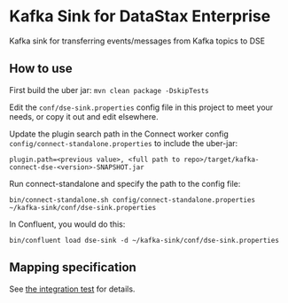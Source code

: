 # Kafka Sink for DataStax Enterprise

Kafka sink for transferring events/messages from Kafka topics to DSE

## How to use

First build the uber jar: `mvn clean package -DskipTests`

Edit the `conf/dse-sink.properties` config file in this project to meet your needs,
or copy it out and edit elsewhere.

Update the plugin search path in the Connect worker config `config/connect-standalone.properties`
to include the uber-jar:

`plugin.path=<previous value>, <full path to repo>/target/kafka-connect-dse-<version>-SNAPSHOT.jar`

Run connect-standalone and specify the path to the config file:

`bin/connect-standalone.sh config/connect-standalone.properties ~/kafka-sink/conf/dse-sink.properties`

In Confluent, you would do this:

`bin/confluent load dse-sink -d ~/kafka-sink/conf/dse-sink.properties`

## Mapping specification

See [the integration test](src/it/java/com/datastax/kafkaconnector/ccm/SimpleEndToEndCCMIT.java) for details.
